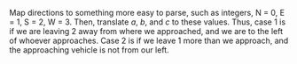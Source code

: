 Map directions to something more easy to parse, such as integers, N = 0, E = 1, S = 2, W = 3. Then, translate *a*, *b*, and *c* to these values. Thus, case 1 is if we are leaving 2 away from where we approached, and we are to the left of whoever approaches. Case 2 is if we leave 1 more than we approach, and the approaching vehicle is not from our left.

